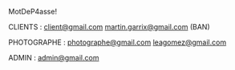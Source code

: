 MotDeP4asse!

CLIENTS :
client@gmail.com
martin.garrix@gmail.com (BAN)

PHOTOGRAPHE :
photographe@gmail.com
leagomez@gmail.com

ADMIN :
admin@gmail.com
